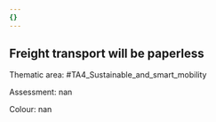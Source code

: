 ```yaml
---
{}
---
```

## Freight transport will be paperless

Thematic area: #TA4_Sustainable_and_smart_mobility

Assessment: nan

Colour: nan